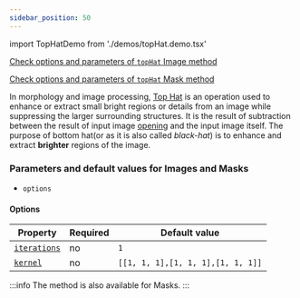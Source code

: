 ```yaml
---
sidebar_position: 50
---
```


import TopHatDemo from './demos/topHat.demo.tsx'

[Check options and parameters of `topHat` Image method](https://image-js.github.io/image-js-typescript/classes/Image.html#topHat 'github.io link')

[Check options and parameters of `topHat` Mask method](https://image-js.github.io/image-js-typescript/classes/Mask.html#topHat 'github.io link')

In morphology and image processing, [Top Hat](https://en.wikipedia.org/wiki/Top-hat_transform 'wikipedia link on top hat') is an operation used to enhance or extract small bright regions or details from an image while suppressing the larger surrounding structures.
It is the result of subtraction between the result of input image [opening](./Opening.md 'internal link on open method') and the input image itself.
The purpose of bottom hat(or as it is also called _black-hat_) is to enhance and extract **brighter** regions of the image.

<TopHatDemo />

### Parameters and default values for Images and Masks

- `options`

#### Options

| Property                                                                                                | Required | Default value                     |
| ------------------------------------------------------------------------------------------------------- | -------- | --------------------------------- |
| [`iterations`](https://image-js.github.io/image-js-typescript/interfaces/TopHatOptions.html#iterations) | no       | `1`                               |
| [`kernel`](https://image-js.github.io/image-js-typescript/interfaces/TopHatOptions.html#kernel)         | no       | `[[1, 1, 1],[1, 1, 1],[1, 1, 1]]` |

:::info
The method is also available for Masks.
:::
